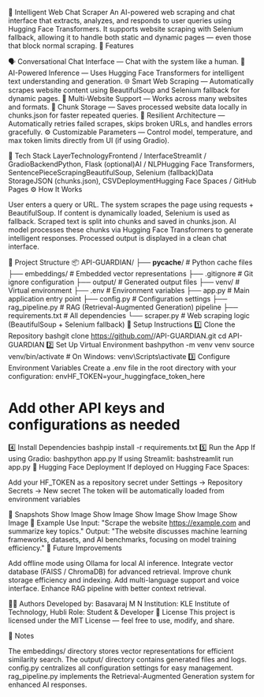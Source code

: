 🧠 Intelligent Web Chat Scraper
An AI-powered web scraping and chat interface that extracts, analyzes, and responds to user queries using Hugging Face Transformers. It supports website scraping with Selenium fallback, allowing it to handle both static and dynamic pages — even those that block normal scraping.
🚀 Features

🗣️ Conversational Chat Interface — Chat with the system like a human.
🧩 AI-Powered Inference — Uses Hugging Face Transformers for intelligent text understanding and generation.
🌐 Smart Web Scraping — Automatically scrapes website content using BeautifulSoup and Selenium fallback for dynamic pages.
📂 Multi-Website Support — Works across many websites and formats.
💾 Chunk Storage — Saves processed website data locally in chunks.json for faster repeated queries.
🧱 Resilient Architecture — Automatically retries failed scrapes, skips broken URLs, and handles errors gracefully.
⚙️ Customizable Parameters — Control model, temperature, and max token limits directly from UI (if using Gradio).

🧰 Tech Stack
LayerTechnologyFrontend / InterfaceStreamlit / GradioBackendPython, Flask (optional)AI / NLPHugging Face Transformers, SentencePieceScrapingBeautifulSoup, Selenium (fallback)Data StorageJSON (chunks.json), CSVDeploymentHugging Face Spaces / GitHub Pages
⚙️ How It Works

User enters a query or URL.
The system scrapes the page using requests + BeautifulSoup.
If content is dynamically loaded, Selenium is used as fallback.
Scraped text is split into chunks and saved in chunks.json.
AI model processes these chunks via Hugging Face Transformers to generate intelligent responses.
Processed output is displayed in a clean chat interface.

📁 Project Structure
📦 API-GUARDIAN/
├── __pycache__/          # Python cache files
├── embeddings/           # Embedded vector representations
├── .gitignore           # Git ignore configuration
├── output/              # Generated output files
├── venv/                # Virtual environment
├── .env                 # Environment variables
├── app.py               # Main application entry point
├── config.py            # Configuration settings
├── rag_pipeline.py      # RAG (Retrieval-Augmented Generation) pipeline
├── requirements.txt     # All dependencies
└── scraper.py           # Web scraping logic (BeautifulSoup + Selenium fallback)
🔧 Setup Instructions
1️⃣ Clone the Repository
bashgit clone https://github.com/<your-username>/API-GUARDIAN.git
cd API-GUARDIAN
2️⃣ Set Up Virtual Environment
bashpython -m venv venv
source venv/bin/activate  # On Windows: venv\Scripts\activate
3️⃣ Configure Environment Variables
Create a .env file in the root directory with your configuration:
envHF_TOKEN=your_huggingface_token_here
# Add other API keys and configurations as needed
4️⃣ Install Dependencies
bashpip install -r requirements.txt
5️⃣ Run the App
If using Gradio:
bashpython app.py
If using Streamlit:
bashstreamlit run app.py
🔑 Hugging Face Deployment
If deployed on Hugging Face Spaces:

Add your HF_TOKEN as a repository secret under Settings → Repository Secrets → New secret
The token will be automatically loaded from environment variables

📸 Snapshots
Show Image
Show Image
Show Image
Show Image
Show Image
🧠 Example Use
Input:
"Scrape the website https://example.com and summarize key topics."
Output:
"The website discusses machine learning frameworks, datasets, and AI benchmarks, focusing on model training efficiency."
🧩 Future Improvements

Add offline mode using Ollama for local AI inference.
Integrate vector database (FAISS / ChromaDB) for advanced retrieval.
Improve chunk storage efficiency and indexing.
Add multi-language support and voice interface.
Enhance RAG pipeline with better context retrieval.

👨‍💻 Authors
Developed by: Basavaraj M N
Institution: KLE Institute of Technology, Hubli
Role: Student & Developer
🪪 License
This project is licensed under the MIT License — feel free to use, modify, and share.

📝 Notes

The embeddings/ directory stores vector representations for efficient similarity search.
The output/ directory contains generated files and logs.
config.py centralizes all configuration settings for easy management.
rag_pipeline.py implements the Retrieval-Augmented Generation system for enhanced AI responses.
